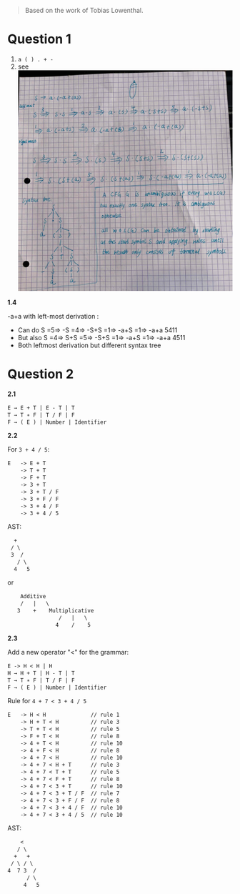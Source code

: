 > Based on the work of Tobias Lowenthal.

# Question 1

1. `a ( ) . + -`
2. see ![answer for question 1.2](TP2/1.png)

**1.4**

-a+a with left-most derivation :

- Can do S =5=> -S =4=> -S+S =1=> -a+S =1=> -a+a 5411
- But also S =4=> S+S =5=> -S+S =1=> -a+S =1=> -a+a 4511
- Both leftmost derivation but different syntax tree

# Question 2

**2.1**

```
E → E + T | E - T | T
T → T ∗ F | T / F | F
F → ( E ) | Number | Identifier
```

**2.2**

For `3 + 4 / 5`:

```
E   -> E + T
    -> T + T
    -> F + T
    -> 3 + T
    -> 3 + T / F
    -> 3 + F / F
    -> 3 + 4 / F
    -> 3 + 4 / 5
```

AST:

```
  +
 / \
 3  /
   / \
  4   5
```

or

```
    Additive
    /   |   \
   3    +    Multiplicative
                /   |   \
               4    /    5
```

**2.3**

Add a new operator "<" for the grammar:

```
E -> H < H | H
H → H + T | H - T | T
T → T ∗ F | T / F | F
F → ( E ) | Number | Identifier
```

Rule for `4 + 7 < 3 + 4 / 5`

```
E   -> H < H              // rule 1
    -> H + T < H          // rule 3
    -> T + T < H          // rule 5
    -> F + T < H          // rule 8
    -> 4 + T < H          // rule 10
    -> 4 + F < H          // rule 8
    -> 4 + 7 < H          // rule 10
    -> 4 + 7 < H + T      // rule 3
    -> 4 + 7 < T + T      // rule 5
    -> 4 + 7 < F + T      // rule 8
    -> 4 + 7 < 3 + T      // rule 10
    -> 4 + 7 < 3 + T / F  // rule 7
    -> 4 + 7 < 3 + F / F  // rule 8
    -> 4 + 7 < 3 + 4 / F  // rule 10
    -> 4 + 7 < 3 + 4 / 5  // rule 10
```

AST:

```
    <
   / \
  +   +
 / \ / \
4  7 3  /
      / \
     4   5
```


    